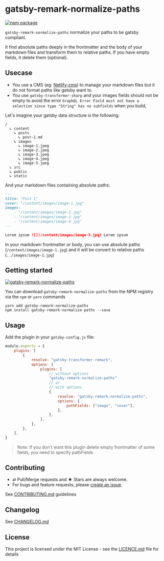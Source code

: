 # gatsby-remark-normalize-paths

[![npm package][npm-badge]][npm]

`gatsby-remark-normalize-paths` normalize your paths to be gatsby compliant.

It find absolute paths deeply in the frontmatter and the body of your markdown files and transform them to relative paths. If you have empty fields, it delete them (optional).

## Usecase

-   You use a CMS (eg: [Netlify-cms](https://github.com/netlify/netlify-cms)) to manage your markdown files but it do not format paths like gatsby want to.
-   You use `gatsby-transformer-sharp` and your images fields should not be empty to avoid the error `GraphQL Error Field must not have a selection since type "String" has no subfields` when you build,

Let's imagine your gatsby data structure is the following:

```
/
  ↳ content
    ↳ posts
      ↳ post-1.md
    ↳ images
      ↳ image-1.jpeg
      ↳ image-2.jpeg
      ↳ image-3.jpeg
      ↳ image-4.jpeg
      ↳ image-5.jpeg
  ↳ src
  ↳ public
  ↳ static
```

And your markdown files containing absolute paths:

```markdown
---
title: "Post 1"
cover: "/content/images/image-1.jpg"
images:
    - "/content/images/image-2.jpg"
    - "/content/images/image-3.jpg"
    - "/content/images/image-4.jpg"
---

Lorem ipsum ![](/content/images/image-5.jpg) Lorem ipsum
```

In your markdown frontmatter or body, you can use absolute paths (`/content/images/image-1.jpg`) and it will be convert to relative paths (`../images/image-1.jpg`)

## Getting started

[![gatsby-remark-normalize-paths](https://nodei.co/npm/gatsby-remark-normalize-paths.png?downloads=true&downloadRank=true&stars=true)](https://nodei.co/npm/gatsby-remark-normalize-paths/)

You can download `gatsby-remark-normalize-paths` from the NPM registry via the
`npm` or `yarn` commands

```shell
yarn add gatsby-remark-normalize-paths
npm install gatsby-remark-normalize-paths --save
```

## Usage

Add the plugin in your `gatsby-config.js` file:

```js
module.exports = {
    plugins: [
        {
            resolve: "gatsby-transformer-remark",
            options: {
                plugins: [
                    // without options
                    "gatsby-remark-normalize-paths"
                    // or
                    // with options
                    {
                        resolve: "gatsby-remark-normalize-paths",
                        options: {
                            pathFields: ["image", "cover"],
                        },
                    },
                ],
            },
        },
    ],
}
```

> Note:
> If you don't want this plugin delete empty frontmatter of some fields, you need to specify pathFields

## Contributing

-   ⇄ Pull/Merge requests and ★ Stars are always welcome.
-   For bugs and feature requests, please [create an issue][github-issue].

See [CONTRIBUTING.md](./CONTRIBUTING.md) guidelines

## Changelog

See [CHANGELOG.md](./CHANGELOG.md)

## License

This project is licensed under the MIT License - see the
[LICENCE.md](./LICENCE.md) file for details

[npm-badge]: https://img.shields.io/npm/v/gatsby-remark-normalize-paths.svg?style=flat-square
[npm]: https://www.npmjs.org/package/gatsby-remark-normalize-paths
[github-issue]: https://github.com/xuopled/gatsby-remark-normalize-paths/issues/new
